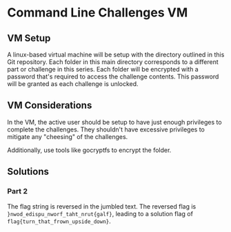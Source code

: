 # Command Line Challenges VM

## VM Setup
A linux-based virtual machine will be setup with the directory outlined in this Git repository. Each folder in this main directory corresponds to a different part or challenge in this series. Each folder will be encrypted with a password that's required to access the challenge contents. This password will be granted as each challenge is unlocked.

## VM Considerations
In the VM, the active user should be setup to have just enough privileges to complete the challenges. They shouldn't have excessive privileges to mitigate any "cheesing" of the challenges.

Additionally, use tools like gocryptfs to encrypt the folder.

## Solutions
### Part 2
The flag string is reversed in the jumbled text. 
The reversed flag is `}nwod_edispu_nworf_taht_nrut{galf}`, leading to a solution flag of `flag{turn_that_frown_upside_down}`.